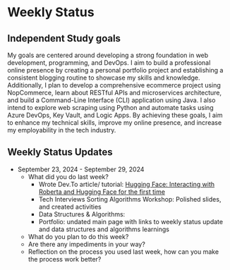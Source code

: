 # Weekly Status 

## Independent Study goals

My goals are centered around developing a strong foundation in web development, programming, and DevOps. I aim to build a professional online presence by creating a personal portfolio project and establishing a consistent blogging routine to showcase my skills and knowledge. Additionally, I plan to develop a comprehensive ecommerce project using NopCommerce, learn about RESTful APIs and microservices architecture, and build a Command-Line Interface (CLI) application using Java. I also intend to explore web scraping using Python and automate tasks using Azure DevOps, Key Vault, and Logic Apps. By achieving these goals, I aim to enhance my technical skills, improve my online presence, and increase my employability in the tech industry.

## Weekly Status Updates 

- September 23, 2024 - September 29, 2024
    - What did you do last week?
        - Wrote Dev.To article/ tutorial: [Hugging Face: Interacting with Roberta and Hugging Face for the first time](https://dev.to/laurenc2022/hugging-face-interacting-with-roberta-and-hugging-face-for-the-first-time-3feb)
        - Tech Interviews Sorting Algorithms Workshop: Polished slides, and created activities 
        - Data Structures & Algorithms: 
        - Portfolio: undated main page with links to weekly status update and data structures and algorithms learnings
    - What do you plan to do this week?
    - Are there any impediments in your way?
    - Reflection on the process you used last week, how can you make the process work better?